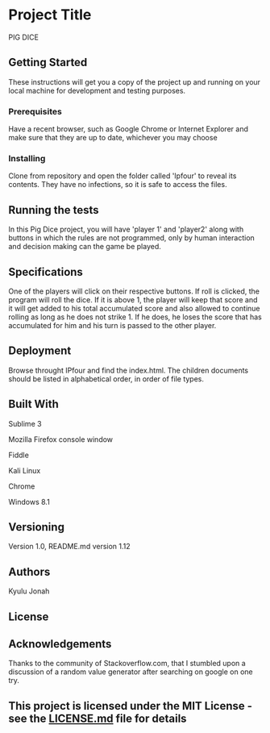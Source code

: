 # Project Title

PIG DICE

## Getting Started

 These instructions will get you a copy of the project up and running on your local machine for development and testing purposes. 

### Prerequisites

 Have a recent browser, such as Google Chrome or Internet Explorer and make sure that they are up to date, whichever you may choose


### Installing

 Clone from repository and open the folder called 'Ipfour' to reveal its contents. They have no infections, so it is safe to access the files.

## Running the tests

In this Pig Dice project, you will have 'player 1' and 'player2' along with buttons in which the rules are not programmed, only by human interaction and decision making can the game be played.

## Specifications

One of the players will click on their respective buttons. If roll is clicked, the program will roll the dice. If it
is above 1, the player will keep that score and it will get added to his total accumulated score and also allowed to continue rolling as long as he does not strike 1. If he does, he loses the score that has accumulated for him and his turn is passed
to the other player. 

## Deployment

Browse throught IPfour and find the index.html. The children documents should be listed in alphabetical order, in order of file types.

## Built With

 Sublime 3

 Mozilla Firefox console window

 Fiddle

 Kali Linux

 Chrome

 Windows 8.1

 

## Versioning

Version 1.0, README.md version 1.12

## Authors

Kyulu Jonah

## License

## Acknowledgements
 Thanks to the community of Stackoverflow.com, that I stumbled upon a discussion of a random value generator after searching on google on one try. 

## This project is licensed under the MIT License - see the [LICENSE.md](LICENSE.md) file for details


